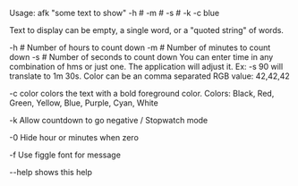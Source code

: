 
Usage: afk "some text to show" -h # -m # -s # -k -c blue

Text to display can be empty, a single word, or a "quoted string" of words.

-h #  Number of hours to count down
-m #  Number of minutes to count down
-s #  Number of seconds to count down
You can enter time in any combination of hms or just one.
The application will adjust it. Ex: -s 90 will translate to 1m 30s.
Color can be an comma separated RGB value: 42,42,42

-c color  colors the text with a bold foreground color.
Colors: Black, Red, Green, Yellow, Blue, Purple, Cyan, White

-k  Allow countdown to go negative / Stopwatch mode

-0 Hide hour or minutes when zero

-f Use figgle font for message

--help  shows this help
